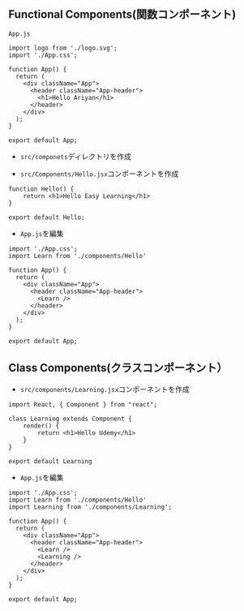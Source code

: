 ## Functional Components(関数コンポーネント)

`App.js`<br>

```
import logo from './logo.svg';
import './App.css';

function App() {
  return (
    <div className="App">
      <header className="App-header">
        <h1>Hello Ariyan</h1>
      </header>
    </div>
  );
}

export default App;
```

+ `src/componets`ディレクトリを作成<br>

+ `src/Components/Hello.jsx`コンポーネントを作成<br>

```
function Hello() {
    return <h1>Hello Easy Learning</h1>
}

export default Hello;
```

+ `App.js`を編集<br>

```
import './App.css';
import Learn from './components/Hello'

function App() {
  return (
    <div className="App">
      <header className="App-header">
        <Learn />
      </header>
    </div>
  );
}

export default App;
```

## Class Components(クラスコンポーネント）

+ `src/components/Learning.jsx`コンポーネントを作成<br>

```
import React, { Component } from "react";

class Learning extends Component {
    render() {
        return <h1>Hello Udemy</h1>
    }
}

export default Learning
```

+ `App.js`を編集<br>

```
import './App.css';
import Learn from './components/Hello'
import Learning from './components/Learning';

function App() {
  return (
    <div className="App">
      <header className="App-header">
        <Learn />
        <Learning />
      </header>
    </div>
  );
}

export default App;
```
